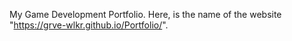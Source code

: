 My Game Development Portfolio.
Here, is the name of the website "https://grve-wlkr.github.io/Portfolio/".
